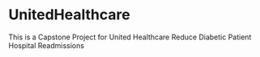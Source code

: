 # UnitedHealthcare
This is a Capstone Project for United Healthcare Reduce Diabetic Patient Hospital Readmissions 
